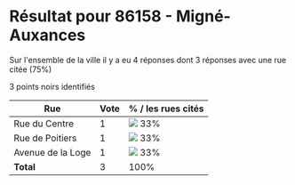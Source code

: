 # Résultat pour 86158 - Migné-Auxances

Sur l'ensemble de la ville il y a eu 4 réponses dont 3 réponses avec une rue citée (75%)

3 points noirs identifiés

| Rue | Vote | % / les rues cités|
|-----|------|-------------------|
| Rue du Centre | 1 | <img src="../../img/bar_33.gif" />&nbsp;33%|
| Rue de Poitiers | 1 | <img src="../../img/bar_33.gif" />&nbsp;33%|
| Avenue de la Loge | 1 | <img src="../../img/bar_33.gif" />&nbsp;33%|
| **Total** | 3 | 100%|

